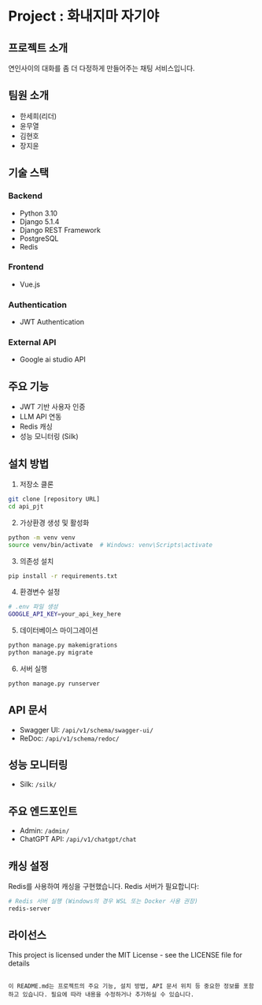 
# Project : 화내지마 자기야

## 프로젝트 소개
연인사이의 대화를 좀 더 다정하게 만들어주는 채팅 서비스입니다.
## 팀원 소개
- 한세희(리더)
- 윤무열
- 김현호
- 장지윤


## 기술 스택

### Backend
- Python 3.10
- Django 5.1.4
- Django REST Framework
- PostgreSQL
- Redis

### Frontend
- Vue.js

### Authentication
- JWT Authentication

### External API
- Google ai studio API

## 주요 기능

- JWT 기반 사용자 인증
- LLM API 연동
- Redis 캐싱
- 성능 모니터링 (Silk)

## 설치 방법

1. 저장소 클론
```bash
git clone [repository URL]
cd api_pjt
```

2. 가상환경 생성 및 활성화
```bash
python -m venv venv
source venv/bin/activate  # Windows: venv\Scripts\activate
```

3. 의존성 설치
```bash
pip install -r requirements.txt
```

4. 환경변수 설정
```bash
# .env 파일 생성
GOOGLE_API_KEY=your_api_key_here
```

5. 데이터베이스 마이그레이션
```bash
python manage.py makemigrations
python manage.py migrate
```

6. 서버 실행
```bash
python manage.py runserver
```

## API 문서

- Swagger UI: `/api/v1/schema/swagger-ui/`
- ReDoc: `/api/v1/schema/redoc/`

## 성능 모니터링

- Silk: `/silk/`

## 주요 엔드포인트

- Admin: `/admin/`
- ChatGPT API: `/api/v1/chatgpt/chat`

## 캐싱 설정

Redis를 사용하여 캐싱을 구현했습니다. Redis 서버가 필요합니다:
```bash
# Redis 서버 실행 (Windows의 경우 WSL 또는 Docker 사용 권장)
redis-server
```

## 라이선스

This project is licensed under the MIT License - see the LICENSE file for details
```

이 README.md는 프로젝트의 주요 기능, 설치 방법, API 문서 위치 등 중요한 정보를 포함하고 있습니다. 필요에 따라 내용을 수정하거나 추가하실 수 있습니다.
